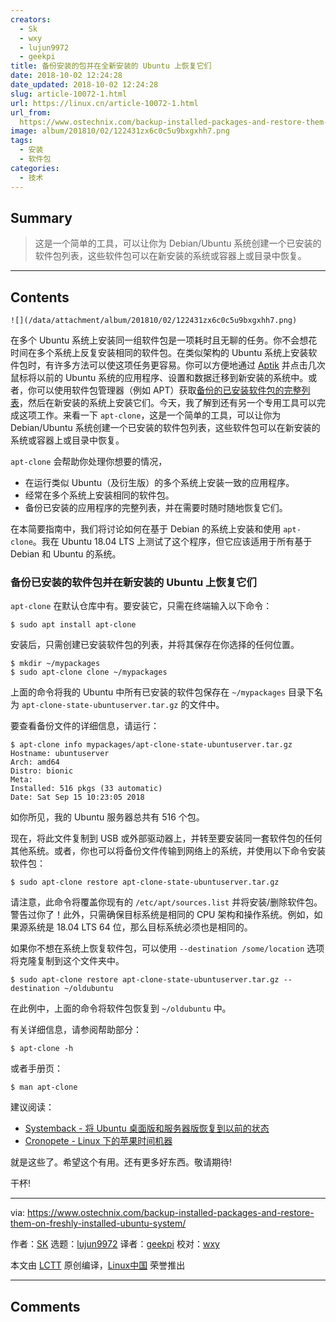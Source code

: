 ```yaml
---
creators:
  - Sk
  - wxy
  - lujun9972
  - geekpi
title: 备份安装的包并在全新安装的 Ubuntu 上恢复它们
date: 2018-10-02 12:24:28
date_updated: 2018-10-02 12:24:28
slug: article-10072-1.html
url: https://linux.cn/article-10072-1.html
url_from: 
  https://www.ostechnix.com/backup-installed-packages-and-restore-them-on-freshly-installed-ubuntu-system/
image: album/201810/02/122431zx6c0c5u9bxgxhh7.png
tags:
  - 安装
  - 软件包
categories:
  - 技术
---
```


## Summary

> 这是一个简单的工具，可以让你为 Debian/Ubuntu 系统创建一个已安装的软件包列表，这些软件包可以在新安装的系统或容器上或目录中恢复。

***

<!-- more -->

## Contents

`![](/data/attachment/album/201810/02/122431zx6c0c5u9bxgxhh7.png)`

在多个 Ubuntu 系统上安装同一组软件包是一项耗时且无聊的任务。你不会想花时间在多个系统上反复安装相同的软件包。在类似架构的 Ubuntu 系统上安装软件包时，有许多方法可以使这项任务更容易。你可以方便地通过 [Aptik](https://www.ostechnix.com/how-to-migrate-system-settings-and-data-from-an-old-system-to-a-newly-installed-ubuntu-system/) 并点击几次鼠标将以前的 Ubuntu 系统的应用程序、设置和数据迁移到新安装的系统中。或者，你可以使用软件包管理器（例如 APT）获取[备份的已安装软件包的完整列表](https://www.ostechnix.com/create-list-installed-packages-install-later-list-centos-ubuntu/#comment-12598)，然后在新安装的系统上安装它们。今天，我了解到还有另一个专用工具可以完成这项工作。来看一下 `apt-clone`，这是一个简单的工具，可以让你为 Debian/Ubuntu 系统创建一个已安装的软件包列表，这些软件包可以在新安装的系统或容器上或目录中恢复。

`apt-clone` 会帮助你处理你想要的情况，

* 在运行类似 Ubuntu（及衍生版）的多个系统上安装一致的应用程序。
* 经常在多个系统上安装相同的软件包。
* 备份已安装的应用程序的完整列表，并在需要时随时随地恢复它们。

在本简要指南中，我们将讨论如何在基于 Debian 的系统上安装和使用 `apt-clone`。我在 Ubuntu 18.04 LTS 上测试了这个程序，但它应该适用于所有基于 Debian 和 Ubuntu 的系统。

### 备份已安装的软件包并在新安装的 Ubuntu 上恢复它们

`apt-clone` 在默认仓库中有。要安装它，只需在终端输入以下命令：

```shell
$ sudo apt install apt-clone
```

安装后，只需创建已安装软件包的列表，并将其保存在你选择的任何位置。

```shell
$ mkdir ~/mypackages
$ sudo apt-clone clone ~/mypackages
```

上面的命令将我的 Ubuntu 中所有已安装的软件包保存在 `~/mypackages` 目录下名为 `apt-clone-state-ubuntuserver.tar.gz` 的文件中。

要查看备份文件的详细信息，请运行：

```shell
$ apt-clone info mypackages/apt-clone-state-ubuntuserver.tar.gz
Hostname: ubuntuserver
Arch: amd64
Distro: bionic
Meta:
Installed: 516 pkgs (33 automatic)
Date: Sat Sep 15 10:23:05 2018
```

如你所见，我的 Ubuntu 服务器总共有 516 个包。

现在，将此文件复制到 USB 或外部驱动器上，并转至要安装同一套软件包的任何其他系统。或者，你也可以将备份文件传输到网络上的系统，并使用以下命令安装软件包：

```shell
$ sudo apt-clone restore apt-clone-state-ubuntuserver.tar.gz
```

请注意，此命令将覆盖你现有的 `/etc/apt/sources.list` 并将安装/删除软件包。警告过你了！此外，只需确保目标系统是相同的 CPU 架构和操作系统。例如，如果源系统是 18.04 LTS 64 位，那么目标系统必须也是相同的。

如果你不想在系统上恢复软件包，可以使用 `--destination /some/location` 选项将克隆复制到这个文件夹中。

```shell
$ sudo apt-clone restore apt-clone-state-ubuntuserver.tar.gz --destination ~/oldubuntu
```

在此例中，上面的命令将软件包恢复到 `~/oldubuntu` 中。

有关详细信息，请参阅帮助部分：

```shell
$ apt-clone -h
```

或者手册页：

```shell
$ man apt-clone
```

建议阅读：

* [Systemback - 将 Ubuntu 桌面版和服务器版恢复到以前的状态](https://www.ostechnix.com/systemback-restore-ubuntu-desktop-and-server-to-previous-state/)
* [Cronopete - Linux 下的苹果时间机器](https://www.ostechnix.com/cronopete-apples-time-machine-clone-linux/)

就是这些了。希望这个有用。还有更多好东西。敬请期待!

干杯!

---

via: <https://www.ostechnix.com/backup-installed-packages-and-restore-them-on-freshly-installed-ubuntu-system/>

作者：[SK](https://www.ostechnix.com/author/sk/) 选题：[lujun9972](https://github.com/lujun9972) 译者：[geekpi](https://github.com/geekpi) 校对：[wxy](https://github.com/wxy)

本文由 [LCTT](https://github.com/LCTT/TranslateProject) 原创编译，[Linux中国](https://linux.cn/) 荣誉推出

***

## Comments

